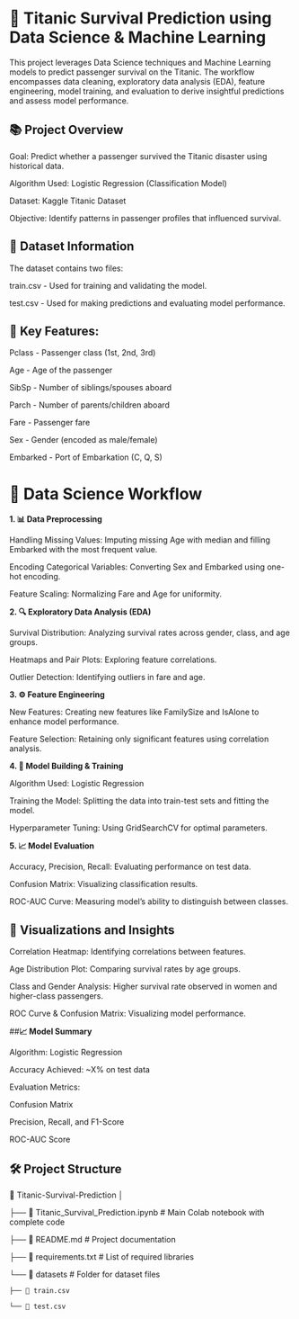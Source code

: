 # **🚢 Titanic Survival Prediction using Data Science & Machine Learning**
 
This project leverages Data Science techniques and Machine Learning models to predict passenger survival on the Titanic. The workflow encompasses data cleaning, exploratory data analysis (EDA), feature engineering, model training, and evaluation to derive insightful predictions and assess model performance.

## **📚 Project Overview**
Goal: Predict whether a passenger survived the Titanic disaster using historical data.

Algorithm Used: Logistic Regression (Classification Model)

Dataset: Kaggle Titanic Dataset

Objective: Identify patterns in passenger profiles that influenced survival.

## **🔎 Dataset Information**
The dataset contains two files:

train.csv - Used for training and validating the model.

test.csv - Used for making predictions and evaluating model performance.

## **🎯 Key Features:**
Pclass - Passenger class (1st, 2nd, 3rd)

Age - Age of the passenger

SibSp - Number of siblings/spouses aboard

Parch - Number of parents/children aboard

Fare - Passenger fare

Sex - Gender (encoded as male/female)

Embarked - Port of Embarkation (C, Q, S)

# **🧠 Data Science Workflow**
 **1. 📊 Data Preprocessing**
 
Handling Missing Values: Imputing missing Age with median and filling Embarked with the most frequent value.

Encoding Categorical Variables: Converting Sex and Embarked using one-hot encoding.

Feature Scaling: Normalizing Fare and Age for uniformity.

**2. 🔍 Exploratory Data Analysis (EDA)**

Survival Distribution: Analyzing survival rates across gender, class, and age groups.

Heatmaps and Pair Plots: Exploring feature correlations.

Outlier Detection: Identifying outliers in fare and age.

**3. ⚙️ Feature Engineering**

New Features: Creating new features like FamilySize and IsAlone to enhance model performance.

Feature Selection: Retaining only significant features using correlation analysis.

**4. 🤖 Model Building & Training**

Algorithm Used: Logistic Regression

Training the Model: Splitting the data into train-test sets and fitting the model.

Hyperparameter Tuning: Using GridSearchCV for optimal parameters.

**5. 📈 Model Evaluation**

Accuracy, Precision, Recall: Evaluating performance on test data.

Confusion Matrix: Visualizing classification results.

ROC-AUC Curve: Measuring model’s ability to distinguish between classes.


## **📸 Visualizations and Insights**

Correlation Heatmap: Identifying correlations between features.

Age Distribution Plot: Comparing survival rates by age groups.

Class and Gender Analysis: Higher survival rate observed in women and higher-class passengers.

ROC Curve & Confusion Matrix: Visualizing model performance.

##**📈 Model Summary**

Algorithm: Logistic Regression

Accuracy Achieved: ~X% on test data

Evaluation Metrics:

Confusion Matrix

Precision, Recall, and F1-Score

ROC-AUC Score

## **🛠️ Project Structure**
📁 Titanic-Survival-Prediction
│

├── 📄 Titanic_Survival_Prediction.ipynb  # Main Colab notebook with complete code

├── 📄 README.md                          # Project documentation

├── 📄 requirements.txt                   # List of required libraries

└── 📁 datasets                           # Folder for dataset files

    ├── 📄 train.csv
    
    └── 📄 test.csv


